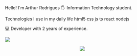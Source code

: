 Hello! I'm Arthur Rodrigues 🖐️
Information Technology student.

Technologies I use in my daily life
html5 css js ts react nodejs

💻 Developer with 2 years of experience.



<a href="mailto:arthurerodrigues01@gmail.com">
<img src="https://img.shields.io/badge/Gmail-D14836?style=for-the-badge&logo=gmail&logoColor=white"/>

<p align="center">
  <a href="https://skillicons.dev">
    <img src="https://skillicons.dev/icons?i=git,discord,github,vscode,html,java,nodejs,windows,php,javascript" />
  </a>
</p>










